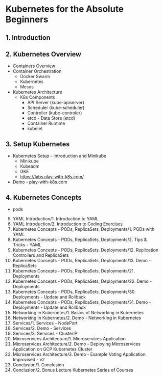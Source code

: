 # Kubernetes for the Absolute Beginners
## 1. Introduction
## 2. Kubernetes Overview
- Containers Overview
- Container Orchestration 
  - Docker Swarm
  - Kubernetes
  - Mesos
- Kubernetes Architecture
  - K8s Components
    - API Server (kube-apiserver)
    - Scheduler  (kube-scheduler)
    - Controller (kube-controler)
    - etcd - Data Store (etcd)
    - Container Runtime
    - kubelet 
## 3. Setup Kubernetes
- Kubernetes Setup - Introduction and Minikube 
  - Minikube 
  - Kubeadm 
  - GKE
  - https://labs.play-with-k8s.com/
- Demo - play-with-k8s.com 
## 4. Kubernetes Concepts
  - pods
5. YAML Introduction/1. Introduction to YAML 
5. YAML Introduction/2. Introduction to Coding Exercises 
6. Kubernetes Concepts - PODs, ReplicaSets, Deployments/1. PODs with YAML 
6. Kubernetes Concepts - PODs, ReplicaSets, Deployments/2. Tips & Tricks - YAML 
6. Kubernetes Concepts - PODs, ReplicaSets, Deployments/12. Replication Controllers and ReplicaSets 
6. Kubernetes Concepts - PODs, ReplicaSets, Deployments/13. Demo - ReplicaSets 
6. Kubernetes Concepts - PODs, ReplicaSets, Deployments/21. Deployments 
6. Kubernetes Concepts - PODs, ReplicaSets, Deployments/22. Demo - Deployments 
6. Kubernetes Concepts - PODs, ReplicaSets, Deployments/30. Deployments - Update and Rollback 
6. Kubernetes Concepts - PODs, ReplicaSets, Deployments/31. Demo - Deployments - Update and Rollback 
7. Networking in Kubernetes/1. Basics of Networking in Kubernetes 
7. Networking in Kubernetes/2. Demo - Networking in Kubernetes 
8. Services/1. Services - NodePort 
8. Services/2. Demo - Services 
8. Services/3. Services - ClusterIP 
9. Microservices Architecture/1. Microservices Application 
9. Microservices Architecture/2. Demo - Deploying Microservices Application on GCP Kubernetes Cluster 
9. Microservices Architecture/3. Demo - Example Voting Application Improvised - v2 
10. Conclusion/1. Conclusion 
10. Conclusion/2. Bonus Lecture Kubernetes Series of Courses 
